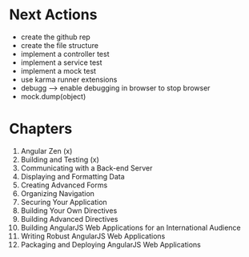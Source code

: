Next Actions
==========================================================================================
- create the github rep
- create the file structure
- implement a controller test 
- implement a service test
- implement a mock test
- use karma runner extensions
- debugg --> enable debugging in browser to stop browser
- mock.dump(object)

Chapters
==========================================================================================
1. Angular Zen (x)
2. Building and Testing (x)
3. Communicating with a Back-end Server
4. Displaying and Formatting Data
5. Creating Advanced Forms
6. Organizing Navigation
7. Securing Your Application
8. Building Your Own Directives
9. Building Advanced Directives
10. Building AngularJS Web Applications for an International Audience
11. Writing Robust AngularJS Web Applications
12. Packaging and Deploying AngularJS Web Applications

